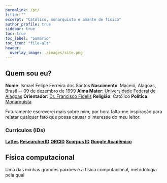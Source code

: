 ```yaml
---
permalink: /pt/
title: ""
excerpt: "Católico, monarquista e amante de física"
author_profile: true
sidebar: true
toc: true
toc_label: "Sumário"
toc_icon: "file-alt"
header:
  overlay_image: ./images/site.png
---
```


## Quem sou eu?

**Nome**: Ismael Felipe Ferreira dos Santos
**Nascimento**: Maceió, Alagoas, Brasil -- 09 de dezembro de 1999
**Alma Mater**: [Universidade Federal de Alagoas](https://ufal.br/ufal)
**Orientador**: [Dr. Francisco Fidelis](http://200.17.113.231/~fidelis)
**Religião**: Católico
**Política**: [Monarquista](https://monarquia.org.br/)

Futuramente escreverei mais sobre mim,
por hora falta-me inspiração para relatar qualquer fato que possa causar o interesse do meu leitor.

### Currículos (IDs)

[**Lattes**](http://lattes.cnpq.br/1281887099263383)
[**ResearcherID**](https://publons.com/researcher/4644666/ismael-felipe-ferreira-dos-santos/)
[**ORCID**](https://orcid.org/0000-0002-6652-9295)
[**Scorpus ID**](https://www.scopus.com/authid/detail.uri?authorId=22979186900)
[**Google Acadêmico**](https://scholar.google.com/citations?user=RktjGkgAAAAJ)


## Física computacional

Uma das minhas grandes paixões é a física computacional,
metodologia pela qual
